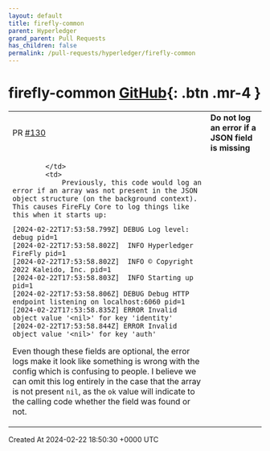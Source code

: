 ```yaml
---
layout: default
title: firefly-common
parent: Hyperledger
grand_parent: Pull Requests
has_children: false
permalink: /pull-requests/hyperledger/firefly-common
---
```


# firefly-common <span class="fs-3 right-align">[GitHub](https://github.com/hyperledger/firefly-common){: .btn .mr-4 }</span>


<div>
    <table>
        <tr>
            <td>
                PR <a href="https://github.com/hyperledger/firefly-common/pull/130" class=".btn">#130</a>
            </td>
            <td>
                <b>
                    Do not log an error if a JSON field is missing
                </b>
            </td>
        </tr>
        <tr>
            <td>
                
            </td>
            <td>
                Previously, this code would log an error if an array was not present in the JSON object structure (on the background context). This causes FireFLy Core to log things like this when it starts up:

```
[2024-02-22T17:53:58.799Z] DEBUG Log level: debug pid=1
[2024-02-22T17:53:58.802Z]  INFO Hyperledger FireFly pid=1
[2024-02-22T17:53:58.802Z]  INFO © Copyright 2022 Kaleido, Inc. pid=1
[2024-02-22T17:53:58.803Z]  INFO Starting up pid=1
[2024-02-22T17:53:58.806Z] DEBUG Debug HTTP endpoint listening on localhost:6060 pid=1
[2024-02-22T17:53:58.835Z] ERROR Invalid object value '<nil>' for key 'identity'
[2024-02-22T17:53:58.844Z] ERROR Invalid object value '<nil>' for key 'auth'
```

Even though these fields are optional, the error logs make it look like something is wrong with the config which is confusing to people. I believe we can omit this log entirely in the case that the array is not present `nil`, as the `ok` value will indicate to the calling code whether the field was found or not.
            </td>
        </tr>
    </table>
    <div class="right-align">
        Created At 2024-02-22 18:50:30 +0000 UTC
    </div>
</div>

